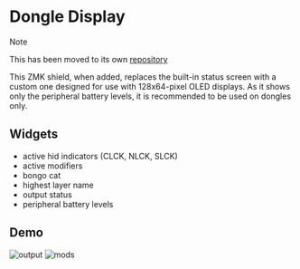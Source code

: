 # Dongle Display

> [!NOTE]
>
> This has been moved to its own [repository](https://github.com/englmaxi/zmk-dongle-display)

This ZMK shield, when added, replaces the built-in status screen with a custom one designed for use with 128x64-pixel OLED displays.
As it shows only the peripheral battery levels, it is recommended to be used on dongles only.

## Widgets
- active hid indicators (CLCK, NLCK, SLCK)
- active modifiers
- bongo cat
- highest layer name
- output status
- peripheral battery levels

## Demo
![output](https://github.com/englmaxi/zmk-config/assets/43675074/8d268f23-1a4f-44c3-817e-c36dc96a1f8b)
![mods](https://github.com/englmaxi/zmk-config/assets/43675074/af9ec3f5-8f61-4629-abed-14ba0047f0bd)

